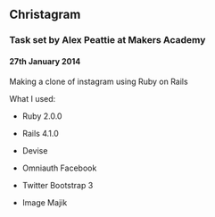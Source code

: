 ## Christagram
 
### Task set by Alex Peattie at Makers Academy

#### 27th January 2014

Making a clone of instagram using Ruby on Rails

What I used:

* Ruby 2.0.0

* Rails 4.1.0

* Devise

* Omniauth Facebook

* Twitter Bootstrap 3

* Image Majik
